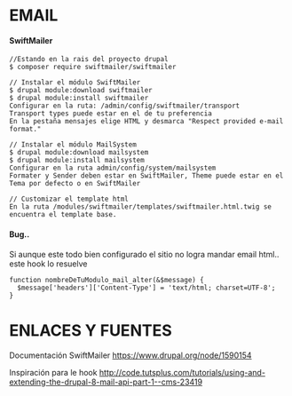 EMAIL
========
#### SwiftMailer
```
//Estando en la rais del proyecto drupal
$ composer require swiftmailer/swiftmailer

// Instalar el módulo SwiftMailer
$ drupal module:download swiftmailer
$ drupal module:install swiftmailer
Configurar en la ruta: /admin/config/swiftmailer/transport
Transport types puede estar en el de tu preferencia
En la pestaña mensajes elige HTML y desmarca "Respect provided e-mail format."

// Instalar el módulo MailSystem
$ drupal module:download mailsystem
$ drupal module:install mailsystem
Configurar en la ruta admin/config/system/mailsystem
Formater y Sender deben estar en SwiftMailer, Theme puede estar en el Tema por defecto o en SwiftMailer

// Customizar el template html
En la ruta /modules/swiftmailer/templates/swiftmailer.html.twig se encuentra el template base.

```

#### Bug..
Si aunque este todo bien configurado el sitio no logra mandar email html.. este hook lo resuelve
```
function nombreDeTuModulo_mail_alter(&$message) {
  $message['headers']['Content-Type'] = 'text/html; charset=UTF-8';
}
```

ENLACES Y FUENTES
=================
Documentación SwiftMailer
https://www.drupal.org/node/1590154

Inspiración para le hook
http://code.tutsplus.com/tutorials/using-and-extending-the-drupal-8-mail-api-part-1--cms-23419

